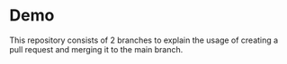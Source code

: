 # Demo

This repository consists of 2 branches to explain the usage of creating a pull request and merging it to the main branch.
